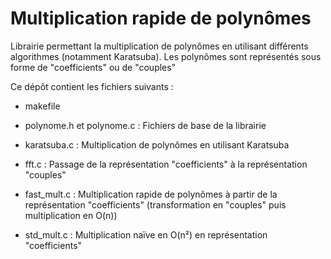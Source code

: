 # Multiplication rapide de polynômes

Librairie permettant la multiplication de polynômes en utilisant différents algorithmes (notamment Karatsuba). Les polynômes sont représentés sous forme de "coefficients" ou de "couples"  

Ce dépôt contient les fichiers suivants :

* makefile 

* polynome.h et polynome.c : Fichiers de base de la librairie

* karatsuba.c : Multiplication de polynômes en utilisant Karatsuba

* fft.c : Passage de la représentation "coefficients" à la représentation "couples"

* fast_mult.c : Multiplication rapide de polynômes à partir de la représentation "coefficients" (transformation en "couples" puis multiplication en O(n))

* std_mult.c : Multiplication naïve en O(n²) en représentation "coefficients"
  



